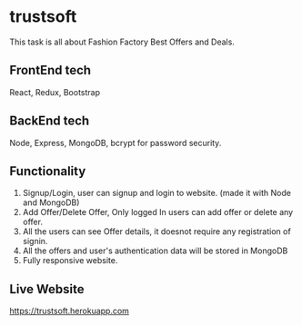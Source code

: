 # trustsoft

This task is all about Fashion Factory Best Offers and Deals. 
## FrontEnd tech

 React, Redux, Bootstrap
 
## BackEnd tech

  Node, Express, MongoDB, bcrypt for password security.
 
## Functionality

  1. Signup/Login, user can signup and login to website. (made it with Node and MongoDB)
  2. Add Offer/Delete Offer, Only logged In users can add offer or delete any offer.
  3. All the users can see Offer details, it doesnot require any registration of signin.
  4. All the offers and user's authentication data will be stored in MongoDB 
  5. Fully responsive website.

## Live Website

 https://trustsoft.herokuapp.com

